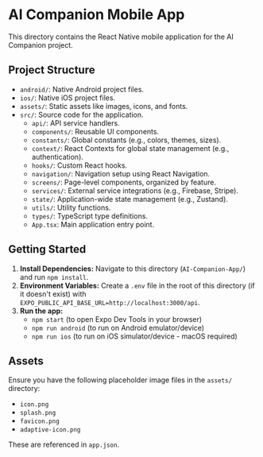 # AI Companion Mobile App

This directory contains the React Native mobile application for the AI Companion project.

## Project Structure

- `android/`: Native Android project files.
- `ios/`: Native iOS project files.
- `assets/`: Static assets like images, icons, and fonts.
- `src/`: Source code for the application.
  - `api/`: API service handlers.
  - `components/`: Reusable UI components.
  - `constants/`: Global constants (e.g., colors, themes, sizes).
  - `context/`: React Contexts for global state management (e.g., authentication).
  - `hooks/`: Custom React hooks.
  - `navigation/`: Navigation setup using React Navigation.
  - `screens/`: Page-level components, organized by feature.
  - `services/`: External service integrations (e.g., Firebase, Stripe).
  - `state/`: Application-wide state management (e.g., Zustand).
  - `utils/`: Utility functions.
  - `types/`: TypeScript type definitions.
  - `App.tsx`: Main application entry point.

## Getting Started

1.  **Install Dependencies:** Navigate to this directory (`AI-Companion-App/`) and run `npm install`.
2.  **Environment Variables:** Create a `.env` file in the root of this directory (if it doesn't exist) with `EXPO_PUBLIC_API_BASE_URL=http://localhost:3000/api`.
3.  **Run the app:**
    -   `npm start` (to open Expo Dev Tools in your browser)
    -   `npm run android` (to run on Android emulator/device)
    -   `npm run ios` (to run on iOS simulator/device - macOS required)

## Assets

Ensure you have the following placeholder image files in the `assets/` directory:
- `icon.png`
- `splash.png`
- `favicon.png`
- `adaptive-icon.png`

These are referenced in `app.json`. 